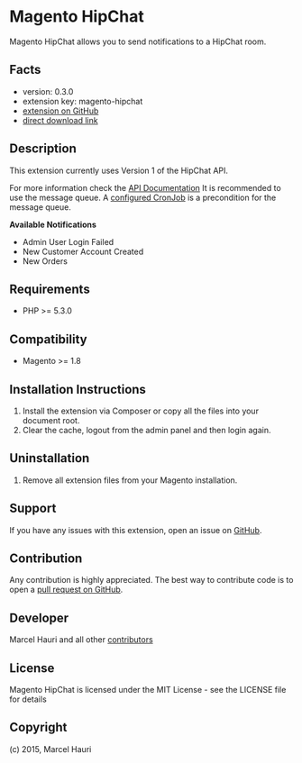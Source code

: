 Magento HipChat
=============

Magento HipChat allows you to send notifications to a HipChat room. 

Facts
-----
- version: 0.3.0
- extension key: magento-hipchat
- [extension on GitHub](https://github.com/mhauri/magento-hipchat)
- [direct download link](https://github.com/mhauri/magento-hipchat/archive/master.zip)

Description
-----------
This extension currently uses Version 1 of the HipChat API.

For more information check the [API Documentation](https://www.hipchat.com/docs/api)
It is recommended to use the message queue. A [configured CronJob](http://www.magentocommerce.com/wiki/1_-_installation_and_configuration/how_to_setup_a_cron_job) is a precondition for the message queue.

**Available Notifications**

 - Admin User Login Failed
 - New Customer Account Created
 - New Orders

Requirements
------------
- PHP >= 5.3.0

Compatibility
-------------
- Magento >= 1.8

Installation Instructions
-------------------------
1. Install the extension via Composer or copy all the files into your document root.
2. Clear the cache, logout from the admin panel and then login again.

Uninstallation
--------------
1. Remove all extension files from your Magento installation.

Support
-------
If you have any issues with this extension, open an issue on [GitHub](https://github.com/mhauri/magento-hipchat/issues).

Contribution
------------
Any contribution is highly appreciated. The best way to contribute code is to open a [pull request on GitHub](https://help.github.com/articles/using-pull-requests).

Developer
---------
Marcel Hauri and all other [contributors](https://github.com/mhauri/magento-hipchat/contributors)

License
-------
Magento HipChat is licensed under the MIT License - see the LICENSE file for details

Copyright
---------
(c) 2015, Marcel Hauri